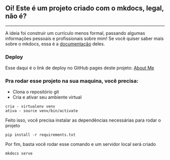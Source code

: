 ## Oi! Este é um projeto criado com o mkdocs, legal, não é? 

* * * *

A ideia foi construir um currículo menos formal, passando algumas informações pessoais e profissionais sobre mim! Se você quiser saber mais sobre o mkdocs, essa é a [documentação](https://www.mkdocs.org/) deles.

### Deploy 

Esse daqui é o link de deploy no GitHub pages deste projeto: [About Me](https://launasci.github.io/aboutme/)


### Pra rodar esse projeto na sua maquina, você precisa:

- Clona o repositório git
- Cria e ativar seu ambiente virtual 

```
cria - virtualenv venv
ativa - source venv/bin/activate
```

Feito isso, você precisa instalar as dependências necessárias para rodar o projeto

```
pip install -r requirements.txt
```

Por fim, basta você rodar esse comando e um servidor local será criado
```
mkdocs serve 
``` 